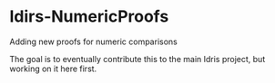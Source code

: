 # Idirs-NumericProofs
Adding new proofs for numeric comparisons

The goal is to eventually contribute this to the main Idris project, but working on it here first.
